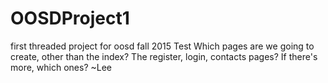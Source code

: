 # OOSDProject1
first threaded project for oosd fall 2015
Test
Which pages are we going to create, other than the index? The register, login, contacts pages? If there's more, which ones? ~Lee
